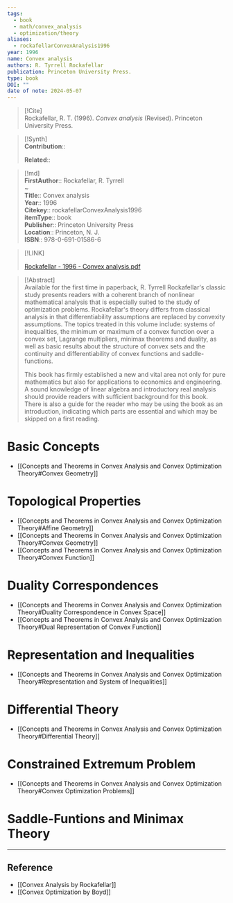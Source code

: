 ```yaml
---
tags:
  - book
  - math/convex_analysis
  - optimization/theory
aliases:
  - rockafellarConvexAnalysis1996
year: 1996
name: Convex analysis
authors: R. Tyrrell Rockafellar
publication: Princeton University Press.
type: book
DOI: ""
date of note: 2024-05-07
---
```


> [!Cite]  
> Rockafellar, R. T. (1996). _Convex analysis_ (Revised). Princeton University Press.

>[!Synth]  
>**Contribution**::  
>  
>**Related**::   
>  
  
>[!md]  
> **FirstAuthor**:: Rockafellar, R. Tyrrell  
~  
> **Title**:: Convex analysis  
> **Year**:: 1996  
> **Citekey**:: rockafellarConvexAnalysis1996  
> **itemType**:: book  
> **Publisher**:: Princeton University Press  
> **Location**:: Princeton, N. J.  
> **ISBN**:: 978-0-691-01586-6  

> [!LINK]  
> 
> [Rockafellar - 1996 - Convex analysis.pdf](file:///home/lukexie/Documents/Papers/storage/33ZMHMEI/Rockafellar%20-%201996%20-%20Convex%20analysis.pdf) 
>  

> [!Abstract]  
> Available for the first time in paperback, R. Tyrrell Rockafellar's classic study presents readers with a coherent branch of nonlinear mathematical analysis that is especially suited to the study of optimization problems. Rockafellar's theory differs from classical analysis in that differentiability assumptions are replaced by convexity assumptions. The topics treated in this volume include: systems of inequalities, the minimum or maximum of a convex function over a convex set, Lagrange multipliers, minimax theorems and duality, as well as basic results about the structure of convex sets and the continuity and differentiability of convex functions and saddle- functions.
> 
> This book has firmly established a new and vital area not only for pure mathematics but also for applications to economics and engineering. A sound knowledge of linear algebra and introductory real analysis should provide readers with sufficient background for this book. There is also a guide for the reader who may be using the book as an introduction, indicating which parts are essential and which may be skipped on a first reading.  


# Basic Concepts

- [[Concepts and Theorems in Convex Analysis and Convex Optimization Theory#Convex Geometry]]

# Topological Properties


- [[Concepts and Theorems in Convex Analysis and Convex Optimization Theory#Affine Geometry]]
- [[Concepts and Theorems in Convex Analysis and Convex Optimization Theory#Convex Geometry]]
- [[Concepts and Theorems in Convex Analysis and Convex Optimization Theory#Convex Function]]

# Duality Correspondences

- [[Concepts and Theorems in Convex Analysis and Convex Optimization Theory#Duality Correspondence in Convex Space]]
- [[Concepts and Theorems in Convex Analysis and Convex Optimization Theory#Dual Representation of Convex Function]]

# Representation and Inequalities

- [[Concepts and Theorems in Convex Analysis and Convex Optimization Theory#Representation and System of Inequalities]]

# Differential Theory

- [[Concepts and Theorems in Convex Analysis and Convex Optimization Theory#Differential Theory]]


# Constrained Extremum Problem

- [[Concepts and Theorems in Convex Analysis and Convex Optimization Theory#Convex Optimization Problems]]

# Saddle-Funtions and Minimax Theory





-----
## Reference
  
- [[Convex Analysis by Rockafellar]]
- [[Convex Optimization by Boyd]]
